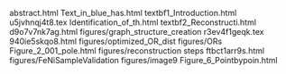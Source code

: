 abstract.html
Text_in_blue_has.html
textbf1_Introduction.html
u5jvhnqj4t8.tex
Identification_of_th.html
textbf2_Reconstructi.html
d9o7v7nk7ag.html
figures/graph_structure_creation
r3ev4f1geqk.tex
940ie5skqo8.html
figures/optimized_OR_dist
figures/ORs
Figure_2_001_pole.html
figures/reconstruction steps
ftbct1arr9s.html
figures/FeNiSampleValidation
figures/image9
Figure_6_Pointbypoin.html
